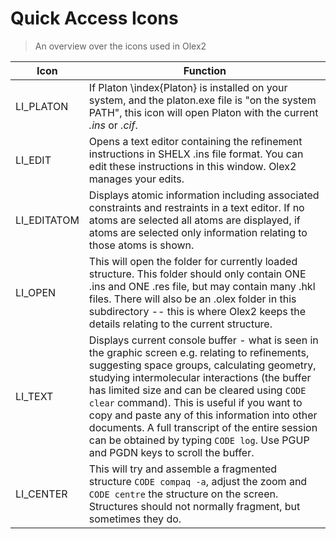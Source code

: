 # Quick Access Icons
> An overview over the icons used in Olex2


|Icon   |    Function|
|------ |    ------------------------------------------------------------------|
|LI_PLATON |  If Platon \index{Platon} is installed on your system, and the platon.exe file is "on the system PATH", this icon will open Platon with the current *.ins* or *.cif*.|
|LI_EDIT |    Opens a text editor containing the refinement instructions in SHELX .ins file format. You can edit these instructions in this window. Olex2 manages your edits.|
|LI_EDITATOM |Displays atomic information including associated constraints and restraints in a text editor. If no atoms are selected all atoms are displayed, if atoms are selected only information relating to those atoms is shown.|
|LI_OPEN |    This will open the folder for currently loaded structure. This folder should only contain ONE .ins and ONE .res file, but may contain many .hkl files. There will also be an .olex folder in this subdirectory -- this is where Olex2 keeps the details relating to the current structure.|
|LI_TEXT |    Displays current console buffer - what is seen in the graphic screen e.g. relating to refinements, suggesting space groups, calculating geometry, studying intermolecular interactions (the buffer has limited size and can be cleared using `CODE clear` command). This is useful if you want to copy and paste any of this information into other documents. A full transcript of the entire session can be obtained by typing `CODE log`. Use PGUP and PGDN keys to scroll the buffer.|
|LI_CENTER |  This will try and assemble a fragmented structure `CODE compaq -a`, adjust the zoom and `CODE centre` the structure on the screen. Structures should not normally fragment, but sometimes they do.|